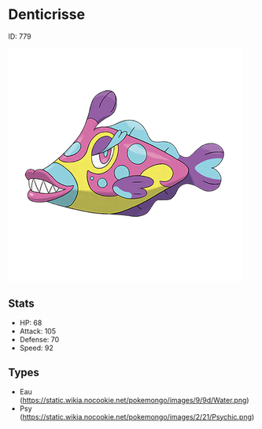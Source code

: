 # Denticrisse


ID: 779

![](https://raw.githubusercontent.com/PokeAPI/sprites/master/sprites/pokemon/other/official-artwork/779.png "Denticrisse")

## Stats


 - HP: 68
 - Attack: 105
 - Defense: 70
 - Speed: 92

## Types


 - Eau (https://static.wikia.nocookie.net/pokemongo/images/9/9d/Water.png)
 - Psy (https://static.wikia.nocookie.net/pokemongo/images/2/21/Psychic.png)
